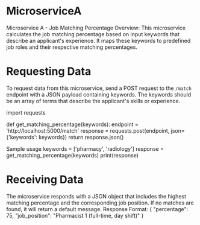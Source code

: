 # MicroserviceA
Microservice A - Job Matching Percentage
Overview: This microservice calculates the job matching percentage based on input keywords that describe an applicant's experience. It maps these keywords to predefined job roles and their respective matching percentages.

# Requesting Data
To request data from this microservice, send a POST request to the `/match` endpoint with a JSON payload containing keywords. The keywords should be an array of terms that describe the applicant's skills or experience.

import requests

def get_matching_percentage(keywords):
    endpoint = 'http://localhost:5000/match'
    response = requests.post(endpoint, json={'keywords': keywords})
    return response.json()

Sample usage
keywords = ['pharmacy', 'radiology']
response = get_matching_percentage(keywords)
print(response)

# Receiving Data
The microservice responds with a JSON object that includes the highest matching percentage and the corresponding job position. If no matches are found, it will return a default message.
Response Format:
{
  "percentage": 75,
  "job_position": "Pharmacist 1 (full-time, day shift)"
}
